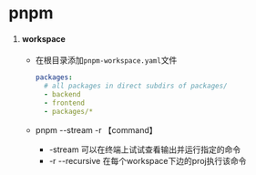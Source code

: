# pnpm

1. #### workspace

   - 在根目录添加`pnpm-workspace.yaml`文件

     ```yaml
     packages:
       # all packages in direct subdirs of packages/
       - backend
       - frontend
       - packages/*
     ```

   - pnpm --stream -r 【command】
     - -stream 可以在终端上试试查看输出并运行指定的命令
     - -r  --recursive 在每个workspace下边的proj执行该命令 

